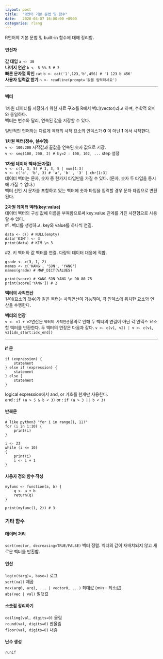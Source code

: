 ```yaml
---
layout: post
title:  "R언어 기본 문법 및 함수"
date:   2020-04-07 16:00:00 +0900
categories: rlang
---
```


R언어의 기본 문법 및 built-in 함수에 대해 정리함.

#### 연산자

**값 대입** `a <- 30`  
**나머지 연산** `b <- 8 %% 5 # 3`  
**빠른 문자열 확인** `cat` `b <- cat('1',123,'b',456) # '1 123 b 456'`  
**사용자 입력값 받기** `n <- readline(prompt='값을 입력하세요')`

----

#### 벡터
1차원 데이터를 저장하기 위한 자료 구조를 R에서 벡터(vector)라고 하며, 수학적 의미와 동일하다.  
벡터는 변수와 달리, 연속된 값을 저장할 수 있다.

일반적인 언어와는 다르게 벡터의 시작 요소의 인덱스가 **0** 이 아닌 **1** 에서 시작한다.

**1차원 벡터(정수, 실수형)**  
`v <- 100:200` 시작값과 끝값을 연속된 숫자 값으로 저장.  
`v <- seq(100, 200, 2) # by=2 : 100, 102, ...` step 설정

**1차원 데이터 벡터(문자열)**  
`v <- c(1, 3, 5) # 1, 3, 5 | num[1:3]`  
`v <- c('a', 'b', 3) # 'a', 'b' , '3' | chr[1:3]`  
데이터 벡터는 문자, 숫자 중 한가지 타입만을 가질 수 있다. (문자, 숫자 두 타입을 동시에 가질 수 없다.)  
벡터 선언 시 문자를 포함하고 있는 벡터에 숫자 타입을 입력할 경우 문자 타입으로 변환된다.

**2차원 데이터 벡터(key:value)**  
데이터 벡터의 구성 값에 이름을 부여함으로써 key:value 관계를 가진 사전형으로 사용할 수 있다.  
#1. 벡터를 생성하고, key와 value를 하나씩 연결.
```
data <- c() # NULL(empty)
data['KIM'] <- 3
print(data) # KIM \n 3
```

#2. 키 벡터와 값 벡터를 연결. 다량의 데이터 대응에 적합.
```
grade <- c(3, 1, 2)
names <- c('KANG', 'SON', 'YANG')
names(grade) # MAP_DICT(VALUES)

print(score) # KANG SON YANG \n 90 80 75
print(score['YANG']) # 2
```

**벡터의 사칙연산**  
길이(요소의 갯수)가 같은 벡터는 사칙연산이 가능하며, 각 인덱스에 위치한 요소와 연산을 수행한다.

**벡터의 연장**  
`v <- v1 + v2`연산은 `벡터의 사칙연산`정의로 인해 두 벡터의 연결이 아닌 각 인덱스 요소 합 벡터를 반환한다. 두 벡터의 연장은 다음과 같다.
`v <- c(v1, v2) | v <- c(v1, v2[idx_start:idx_end])`

----


#### if 문
```
if (expression) {
	statement
} else if (expression) {
	statement
} else {
	statement
}
```

logical expression에서 and, or 기호를 한개만 사용한다.  
and : `if (a > 5 & b < 3)` or : `if (a > 3 || b < 3)`


#### 반복문
```
# like python3 "for i in range(1, 11)"
for (i in 1:10) {
	print(i)
}
```

```
i <- 23
while (i <= 10)
{
	print(i)
	i <- i + 1
}
```

#### 사용자 정의 함수 작성
```
myfunc <- function(a, b) {
	q <- a + b
	return(q)
}

print(myfunc(1, 2)) # 3
```

### 기타 함수
#### 데이터 처리
`sort(vector, decreasing=TRUE/FALSE)` 벡터 정렬. 벡터의 값이 재배치되지 않고 새로운 벡터를 반환함.

#### 연산
`log(x(targ)=, base=)` 로그  
`sqrt(val)` 제곱   
`max(arg0, arg1, ... | vector0, ...)` 최대값 (min - 최소값)  
`abs(vec | val)` 절댓값

#### 소숫점 정리하기
`ceiling(val, digits=0)` 올림  
`round(val, digits=0)` 반올림  
`floor(val, digits=0)` 	 내림

#### 난수 생성
`runif`
